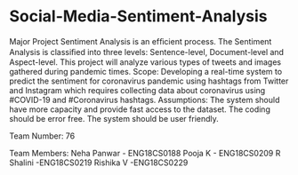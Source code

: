 # Social-Media-Sentiment-Analysis
Major Project
Sentiment Analysis is an efﬁcient process. The Sentiment Analysis is classiﬁed into three  levels: Sentence-level, Document-level and Aspect-level.
This project will analyze various types of tweets and images gathered during pandemic  times.
Scope: Developing a real-time system to predict the sentiment for coronavirus pandemic  using hashtags from Twitter and Instagram which requires collecting data about coronavirus  using #COVID-19 and #Coronavirus hashtags.
Assumptions: The system should have more capacity and provide fast access to the dataset.  The coding should be error free. The system should be user friendly.

Team Number: 76

Team Members:
Neha Panwar - ENG18CS0188
Pooja K      - ENG18CS0209
R Shalini  -ENG18CS0219
Rishika V  -ENG18CS0229
